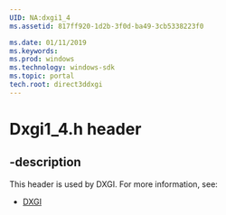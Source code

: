 ```yaml
---
UID: NA:dxgi1_4
ms.assetid: 817ff920-1d2b-3f0d-ba49-3cb5338223f0

ms.date: 01/11/2019
ms.keywords: 
ms.prod: windows
ms.technology: windows-sdk
ms.topic: portal
tech.root: direct3ddxgi
---
```


# Dxgi1_4.h header


## -description


This header is used by DXGI. For more information, see:

- [DXGI](../_direct3ddxgi/index.md)

